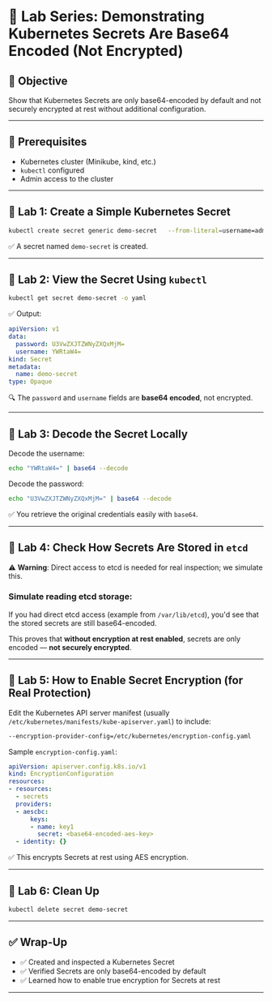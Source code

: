 # 🧪 Lab Series: Demonstrating Kubernetes Secrets Are Base64 Encoded (Not Encrypted)

## 🎯 Objective
Show that Kubernetes Secrets are only base64-encoded by default and not securely encrypted at rest without additional configuration.

---

## 🧰 Prerequisites

- Kubernetes cluster (Minikube, kind, etc.)
- `kubectl` configured
- Admin access to the cluster

---

## 🔹 Lab 1: Create a Simple Kubernetes Secret

```bash
kubectl create secret generic demo-secret   --from-literal=username=admin   --from-literal=password='SuperSecret123'
```

✅ A secret named `demo-secret` is created.

---

## 🔹 Lab 2: View the Secret Using `kubectl`

```bash
kubectl get secret demo-secret -o yaml
```

✅ Output:

```yaml
apiVersion: v1
data:
  password: U3VwZXJTZWNyZXQxMjM=
  username: YWRtaW4=
kind: Secret
metadata:
  name: demo-secret
type: Opaque
```

🔍 The `password` and `username` fields are **base64 encoded**, not encrypted.

---

## 🔹 Lab 3: Decode the Secret Locally

Decode the username:

```bash
echo "YWRtaW4=" | base64 --decode
```

Decode the password:

```bash
echo "U3VwZXJTZWNyZXQxMjM=" | base64 --decode
```

✅ You retrieve the original credentials easily with `base64`.

---

## 🔹 Lab 4: Check How Secrets Are Stored in `etcd`

⚠️ **Warning**: Direct access to etcd is needed for real inspection; we simulate this.

### Simulate reading etcd storage:

If you had direct etcd access (example from `/var/lib/etcd`), you'd see that the stored secrets are still base64-encoded.

This proves that **without encryption at rest enabled**, secrets are only encoded — **not securely encrypted**.

---

## 🔹 Lab 5: How to Enable Secret Encryption (for Real Protection)

Edit the Kubernetes API server manifest (usually `/etc/kubernetes/manifests/kube-apiserver.yaml`) to include:

```bash
--encryption-provider-config=/etc/kubernetes/encryption-config.yaml
```

Sample `encryption-config.yaml`:

```yaml
apiVersion: apiserver.config.k8s.io/v1
kind: EncryptionConfiguration
resources:
- resources:
  - secrets
  providers:
  - aescbc:
      keys:
      - name: key1
        secret: <base64-encoded-aes-key>
  - identity: {}
```

✅ This encrypts Secrets at rest using AES encryption.

---

## 🔹 Lab 6: Clean Up

```bash
kubectl delete secret demo-secret
```

---

## ✅ Wrap-Up

- ✅ Created and inspected a Kubernetes Secret
- ✅ Verified Secrets are only base64-encoded by default
- ✅ Learned how to enable true encryption for Secrets at rest

---